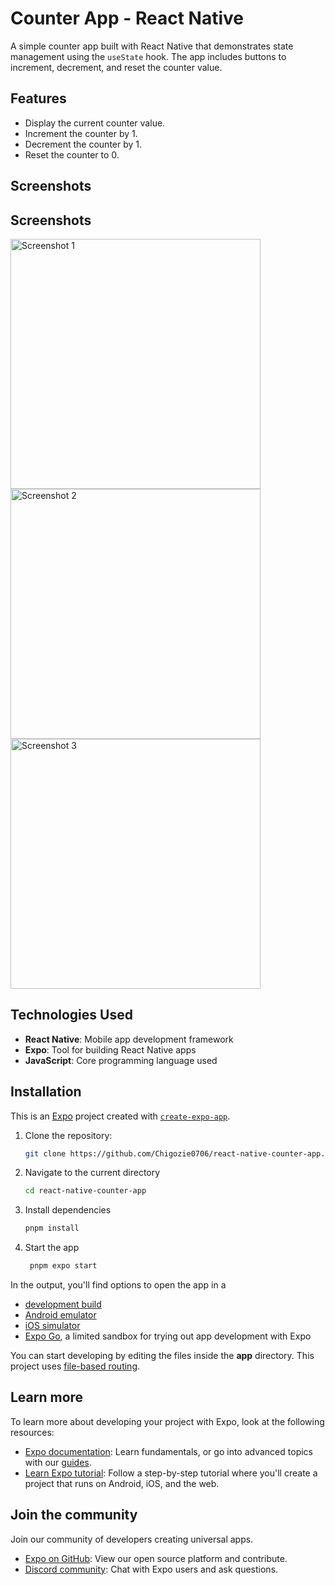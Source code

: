 # Counter App - React Native

A simple counter app built with React Native that demonstrates state management using the `useState` hook. The app includes buttons to increment, decrement, and reset the counter value.

## Features

- Display the current counter value.
- Increment the counter by 1.
- Decrement the counter by 1.
- Reset the counter to 0.

## Screenshots

## Screenshots

<img src="assets/images/counter%20screen%20(1).jpg" alt="Screenshot 1" width="400">
<img src="assets/images/counter%20screen%20(2).jpg" alt="Screenshot 2" width="400">
<img src="assets/images/counter%20screen%20(3).jpg" alt="Screenshot 3" width="400">

## Technologies Used

- **React Native**: Mobile app development framework
- **Expo**: Tool for building React Native apps
- **JavaScript**: Core programming language used

## Installation

This is an [Expo](https://expo.dev) project created with [`create-expo-app`](https://www.npmjs.com/package/create-expo-app).

1. Clone the repository:

   ```bash
   git clone https://github.com/Chigozie0706/react-native-counter-app.git
   ```

2. Navigate to the current directory

   ```bash
   cd react-native-counter-app
   ```

3. Install dependencies

   ```bash
   pnpm install
   ```

4. Start the app

   ```bash
    pnpm expo start
   ```

In the output, you'll find options to open the app in a

- [development build](https://docs.expo.dev/develop/development-builds/introduction/)
- [Android emulator](https://docs.expo.dev/workflow/android-studio-emulator/)
- [iOS simulator](https://docs.expo.dev/workflow/ios-simulator/)
- [Expo Go](https://expo.dev/go), a limited sandbox for trying out app development with Expo

You can start developing by editing the files inside the **app** directory. This project uses [file-based routing](https://docs.expo.dev/router/introduction).

## Learn more

To learn more about developing your project with Expo, look at the following resources:

- [Expo documentation](https://docs.expo.dev/): Learn fundamentals, or go into advanced topics with our [guides](https://docs.expo.dev/guides).
- [Learn Expo tutorial](https://docs.expo.dev/tutorial/introduction/): Follow a step-by-step tutorial where you'll create a project that runs on Android, iOS, and the web.

## Join the community

Join our community of developers creating universal apps.

- [Expo on GitHub](https://github.com/expo/expo): View our open source platform and contribute.
- [Discord community](https://chat.expo.dev): Chat with Expo users and ask questions.
